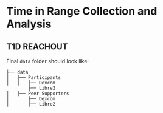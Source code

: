# Time in Range Collection and Analysis
## T1D REACHOUT

Final `data` folder should look like: 
```
├── data
│   ├── Participants
│   │   ├── Dexcom
        ├── Libre2
│   ├── Peer Supporters
│       ├── Dexcom
│       ├── Libre2
```
